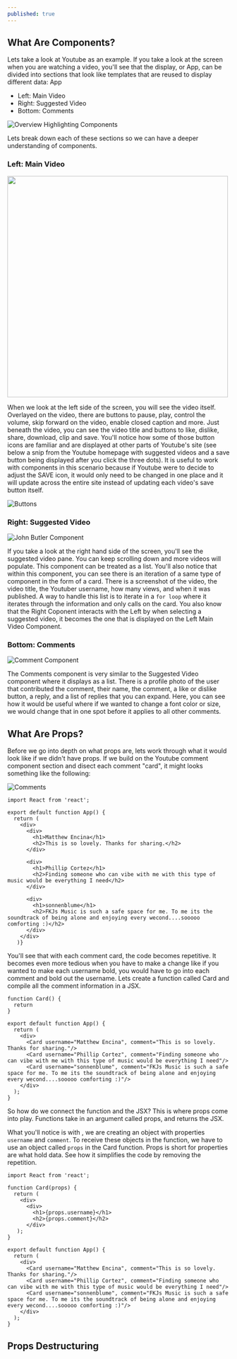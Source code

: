 ```yaml
---
published: true
---
```

## What Are Components?
Lets take a look at Youtube as an example. If you take a look at the screen when you are watching a video, you'll see that the display, or App, can be divided into sections that look like templates that are reused to display different data: 
App
- Left: Main Video 
- Right: Suggested Video
- Bottom: Comments

![Overview Highlighting Components](https://user-images.githubusercontent.com/52802563/183313985-cdc85c63-b41f-460a-a4da-2a485e57f56f.PNG)

Lets break down each of these sections so we can have a deeper understanding of components.

### Left: Main Video

<img src="https://user-images.githubusercontent.com/52802563/183315127-331c62bb-c809-4c21-a45f-6577a8793862.PNG" width="500">

When we look at the left side of the screen, you will see the video itself. Overlayed on the video, there are buttons to pause, play, control the volume, skip forward on the video, enable closed caption and more. Just beneath the video, you can see the video title and buttons to like, dislike, share, download, clip and save. 
You'll notice how some of those button icons are familiar and are displayed at other parts of Youtube's site (see below a snip from the Youtube homepage with suggested videos and a save button being displayed after you click the three dots). It is useful to work with components in this scenario because if Youtube were to decide to adjust the SAVE icon, it would only need to be changed in one place and it will update across the entire site instead of updating each video's save button itself.

![Buttons](https://user-images.githubusercontent.com/52802563/183314960-6d1aab29-d81f-41df-9bd1-ea0b4994f130.PNG)

### Right: Suggested Video

![John Butler Component](https://user-images.githubusercontent.com/52802563/183325631-3d7907df-a0f6-4d00-8912-6aeadd2be635.PNG)

If you take a look at the right hand side of the screen, you'll see the suggested video pane. You can keep scrolling down and more videos will populate. This component can be treated as a list. You'll also notice that within this component, you can see there is an iteration of a same type of component in the form of a card. There is a screenshot of the video, the video title, the Youtuber username, how many views, and when it was published. A way to handle this list is to iterate in a `for loop` where it iterates through the information and only calls on the card. You also know that the Right Coponent interacts with the Left by when selecting a suggested video, it becomes the one that is displayed on the Left Main Video Component.


### Bottom: Comments

![Comment Component](https://user-images.githubusercontent.com/52802563/183325571-0257aa5e-9c69-4b4d-bd0d-d1c3e5420c1e.PNG)

The Comments component is very similar to the Suggested Video component where it displays as a list. There is a profile photo of the user that contributed the comment, their name, the comment, a like or dislike button, a reply, and a list of replies that you can expand. Here, you can see how it would be useful where if we wanted to change a font color or size, we would change that in one spot before it applies to all other comments.

## What Are Props?

Before we go into depth on what props are, lets work through what it would look like if we didn't have props. If we build on the Youtube comment component section and disect each comment "card", it might looks something like the following:

![Comments](https://user-images.githubusercontent.com/52802563/183325063-26d8c376-c9e8-470a-a168-922e1ceef83a.PNG)

```
import React from 'react';

export default function App() {
  return (
    <div>
      <div>
        <h1>Matthew Encina</h1>
        <h2>This is so lovely. Thanks for sharing.</h2>
      </div>
      
      <div>
        <h1>Phillip Cortez</h1>
        <h2>Finding someone who can vibe with me with this type of music would be everything I need</h2>
      </div>
      
      <div>
        <h1>sonnenblume</h1>
        <h2>FKJs Music is such a safe space for me. To me its the soundtrack of being alone and enjoying every wecond....sooooo comforting :)</h2>
      </div>
    </div>
   )}
```

You'll see that with each comment card, the code becomes repetitive. It becomes even more tedious when you have to make a change like if you wanted to make each username bold, you would have to go into each comment and bold out the username. Lets create a function called Card and compile all the comment information in a JSX. 

```
function Card() {
  return
}

export default function App() {
  return (
    <div>
      <Card username="Matthew Encina", comment="This is so lovely. Thanks for sharing."/>
      <Card username="Phillip Cortez", comment="Finding someone who can vibe with me with this type of music would be everything I need"/>
      <Card username="sonnenblume", comment="FKJs Music is such a safe space for me. To me its the soundtrack of being alone and enjoying every wecond....sooooo comforting :)"/>
    </div>
  );
}
```

So how do we connect the function and the JSX? This is where props come into play. Functions take in an argument called props, and returns the JSX. 

What you'll notice is with <Card username="Matthew Encina" comment="This is so lovely. Thanks for sharing.">, we are creating an object with properties `username` and `comment`. To receive these objects in the function, we have to use an object called `props` in the Card function. Props is short for properties are what hold data. See how it simplifies the code by removing the repetition.

```
import React from 'react';

function Card(props) {
  return (
    <div>
      <div>
        <h1>{props.username}</h1>
        <h2>{props.comment}</h2>
      </div>
   );
}

export default function App() {
  return (
    <div>
      <Card username="Matthew Encina", comment="This is so lovely. Thanks for sharing."/>
      <Card username="Phillip Cortez", comment="Finding someone who can vibe with me with this type of music would be everything I need"/>
      <Card username="sonnenblume", comment="FKJs Music is such a safe space for me. To me its the soundtrack of being alone and enjoying every wecond....sooooo comforting :)"/>
    </div>
  );
}

```  

## Props Destructuring
